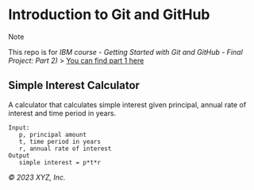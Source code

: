 # Introduction to Git and GitHub

> [!NOTE]
> This repo is for _IBM course - Getting Started with Git and GitHub - Final Project: Part 2)_ > [You can find part 1 here](https://github.com/Mohkhasa/github-final-project-IBM)

## Simple Interest Calculator

A calculator that calculates simple interest given principal, annual rate of interest and time period in years.

```
Input:
   p, principal amount
   t, time period in years
   r, annual rate of interest
Output
   simple interest = p*t*r
```

_© 2023 XYZ, Inc._
